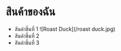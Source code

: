 # สินค้าของฉัน
- สินค้าชิ้นที่ 1
![Roast Duck](/roast duck.jpg)
- สินค้าชิ้นที่ 2
- สินค้าชิ้นที่ 3
